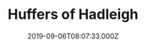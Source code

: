 ---
date: 2019-09-06T08:07:33.000Z
title: Huffers of Hadleigh
latitude: 52.044768970680046
longitude: 0.9528065517153052
category: checkin
---